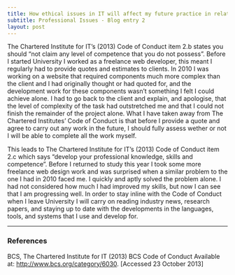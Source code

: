 ```yaml
---
title: How ethical issues in IT will affect my future practice in relation to the BCS Code of Conduct
subtitle: Professional Issues - Blog entry 2
layout: post
---
```


The Chartered Institute for IT&rsquo;s (2013) Code of Conduct item 2.b states you should &ldquo;not claim any level of competence that you do not possess&rdquo;. Before I started University I worked as a freelance web developer, this meant I regularly had to provide quotes and estimates to clients. <!-- more --> In 2010 I was working on a website that required components much more complex than the client and I had originally thought or had quoted for, and the development work for these components wasn&rsquo;t something I felt I could achieve alone. I had to go back to the client and explain, and apologise, that the level of complexity of the task had outstretched me and that I could not finish the remainder of the project alone. What I have taken away from The Chartered Institutes&rsquo; Code of Conduct is that before I provide a quote and agree to carry out any work in the future, I should fully assess wether or not I will be able to complete all the work myself.

This leads to The Chartered Institute for IT&rsquo;s (2013) Code of Conduct item 2.c which says &ldquo;develop your professional knowledge, skills and competence&rdquo;. Before I returned to study this year I took some more freelance web design work and was surprised when a similar problem to the one I had in 2010 faced me. I quickly and aptly solved the problem alone. I had not considered how much I had improved my skills, but now I can see that I am progressing well. In order to stay inline with the Code of Conduct when I leave University I will carry on reading industry news, research papers, and staying up to date with the developments in the languages, tools, and systems that I use and develop for.

---

### References

BCS, The Chartered Institute for IT (2013) BCS Code of Conduct Available at: <a href="http://www.bcs.org/category/6030">http://www.bcs.org/category/6030</a>. [Accessed 23 October 2013]</p>
